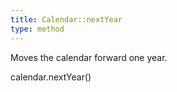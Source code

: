 ```yaml
---
title: Calendar::nextYear
type: method
---
```


Moves the calendar forward one year.

<div class='spec' markdown='1'>
calendar.nextYear()
</div>
